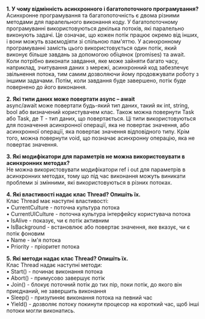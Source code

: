 **1.	У чому відмінність асинхронного і багатопоточного програмування?**<br />
Асинхронне програмування та багатопоточність є двома різними методами для паралельного виконання коду. У багатопоточному програмуванні використовуються декілька потоків, які паралельно виконують задачі. Це означає, що кожен потік працює окремо від інших, і вони можуть взаємодіяти зі спільною пам'яттю.
У асинхронному програмуванні замість цього використовується один потік, який виконує більше завдань за допомогою обіцянок (promises) та await. Коли потрібно виконати завдання, яке може зайняти багато часу, наприклад, зчитування даних з мережі, асинхронний код забезпечує звільнення потока, тим самим дозволяючи йому продовжувати роботу з іншими задачами. Потім, коли завдання буде завершено, потік буде повернено до його виконання.

**2.	Які типи даних може повертати async – await**<br />
async/await може повертати будь-який тип даних, такий як int, string, bool або визначений користувачем клас. Також можна повернути Task або Task<T>, де T - тип даних, що повертається. Ці типи використовуються для позначення асинхронної операції, яка не повертає значення, або асинхронної операції, яка повертає значення відповідного типу. Крім того, можна повернути void, що позначає асинхронну операцію, яка не повертає значення.

**3.	Які модифікатори для параметрів не можна використовувати  в асинхронних методах?**<br />
Не можна використовувати модифікатори ref і out для параметрів в асинхронних методах, тому що під час виконання можуть виникати проблеми зі змінними, які використовуються в різних потоках.

**4.	Які властивості надає клас Thread? Опишіть їх.**<br />
Клас Thread має наступні властивості:<br />
• CurrentCulture - поточна культура потока<br />
• CurrentUICulture - поточна культура інтерфейсу користувача потока<br />
• IsAlive - показує, чи є потік активним<br />
• IsBackground - встановлює або повертає значення, яке вказує, чи є потік фоновим<br />
• Name - ім'я потока<br />
• Priority - пріоритет потока

**5.	Які методи надає клас Thread? Опишіть їх.**<br />
Клас Thread надає наступні методи:<br />
• Start() - починає виконання потока<br />
• Abort() - примусово завершує потік<br />
• Join() - блокує поточний потік до тих пір, поки потік, до якого він приєднаний, не завершить виконання<br />
• Sleep() - призупиняє виконання потока на певний час<br />
• Yield() - дозволяє потоку покинути процесор на короткий час, щоб інші потоки могли виконатись.<br />
